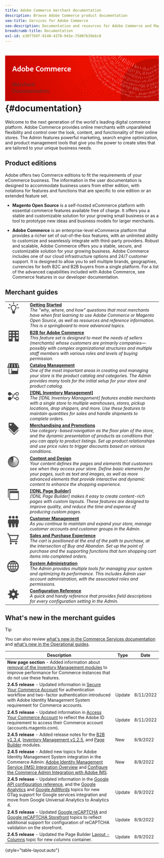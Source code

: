 ```yaml
---
title: Adobe Commerce merchant documentation
description: Browse Adobe Commerce product documentation
seo-title: Services for Adobe Commerce
seo-description: Documentation and resources for Adobe Commerce and Magento Open Source users working in the Admin.
breadcrumb-title: Documentation
exl-id: e30f769f-9140-4370-943e-75007b39ebc0
---
```

# <!-- use banner as heading -->![Merchant documentation](./assets/banner-user-home.png) {#documentation}

Welcome to the next generation of the world's leading digital commerce platform. Adobe Commerce provides online merchants with unparalleled flexibility and control over the look, content, and functionality of their online stores. The Admin features powerful marketing, search engine optimization, and product management tools that give you the power to create sites that are tailored to your unique business needs.

## Product editions

Adobe offers two Commerce editions to fit the requirements of your eCommerce business. The information in the user documentation is designed to accommodate business users from either edition, with notations for features and functions that are specific to one edition or an extended feature set.

- **Magento Open Source** is a self-hosted eCommerce platform with essential commerce features available free of charge. It offers you a stable and customizable solution for your growing small business or as a tool to prototype new ideas and business models for larger merchants.

- **Adobe Commerce** is an enterprise-level eCommerce platform that provides a richer set of out-of-the-box features, with an unlimited ability to customize and seamlessly integrate with third-party providers. Robust and scalable, Adobe Commerce offers you a stable, secure, and customizable solution for your growing business. Adobe Commerce includes one of our cloud infrastructure options and 24/7 customer support. It is designed to allow you to sell multiple brands, geographies, currencies for both B2C and B2B buyers from a single platform. For a list of the advanced capabilities included with Adobe Commerce, see Commerce features in our developer documentation.

## Merchant guides

<table>
<tr>
   <td valign="top" width="60px">
       <img alt="Getting Started" src="./assets/icon-lightbulb.svg" width="40" height="40" /></td>
   <td valign="top">
   <a href="https://experienceleague.adobe.com/docs/commerce-admin/start/guide-overview.html"><strong>Getting Started</strong></a>
    <div>
    <em>The "why, where, and how" questions that most merchants have when first learning to use Adobe Commerce or Magento Open Source, as well as resources and reference information. This is a springboard to more advanced topics.</em>
    <br> </div>
  </td>
  </tr>
<tr>
  <td valign="top">
      <img alt="B2B for Adobe Commerce" src="./assets/icon-building.svg" width="40" height="40"/></td>
   <td valign="top"><a href="https://experienceleague.adobe.com/docs/commerce-admin/b2b/guide-overview.html"><strong>B2B for Adobe Commerce</strong></a>
    <div><em>This feature set is designed to meet the needs of sellers (merchants) whose customers are primarily companies—possibly with complex organizational structures and multiple staff members with various roles and levels of buying permission.</em>
    <br></div>
  </td>
</tr>
<tr>
  <td valign="top">
    <img alt="Catalog Management" src="./assets/icon-shop.svg" width="40" height="40"/></td>
   <td valign="top"><a href="https://experienceleague.adobe.com/docs/commerce-admin/catalog/guide-overview.html"><strong>Catalog Management</strong></a>
    <div><em>One of the most important areas in creating and managing your store is the product catalog and categories. The Admin provides many tools for the initial setup for your store and product catalog.</em>
    <br></div>
  </td>
    </tr>
<tr>
    <td valign="top">
       <img alt="Inventory Management" src="./assets/icon-transfer.svg" width="40" height="40"/></td>
   <td valign="top"><a href="https://experienceleague.adobe.com/docs/commerce-admin/inventory/guide-overview.html"> <strong>[!DNL Inventory Management]</strong></a>
    <div><em>The [!DNL Inventory Management] features enable merchants with a single store to multiple warehouses, stores, pickup locations, drop shippers, and more. Use these features to maintain quantities for sales and handle shipments to complete orders. </em></div>
  </td>
</tr>
<tr>
    <td valign="top">
       <img alt="Merchandising and Promotions" src="./assets/icon-labels.svg" width="40" height="40"/></td>
   <td valign="top"><a href="https://docs.magento.com/user-guide/marketing/promotions.html"> <strong>Merchandising and Promotions</strong></a>
    <div><em>Use category-based navigation as the floor plan of the store, and the dynamic presentation of products as conditions that you can apply to product listings. Set up product relationships and use price rules to trigger discounts based on various conditions.</em></div>
  </td>
</tr>
<tr>
    <td valign="top">
       <img alt="Content and Design" src="./assets/icon-color-wheel.svg" width="40" height="40"/></td>
   <td valign="top"><a href="https://experienceleague.adobe.com/docs/commerce-admin/content-design/guide-overview.html"> <strong>Content and Design</strong></a>
    <div><em>Your content defines the pages and elements that customers see when they access your store. Define basic elements for your pages, such as text and images, as well as more advanced elements that provide interactive and dynamic content to enhance the shopping experience.</em></div>
  </td>
</tr>
<tr>
    <td valign="top">
       <img alt="Page Builder" src="./assets/icon-web-pages.svg" width="40" height="40"/></td>
   <td valign="top"><a href="https://experienceleague.adobe.com/docs/commerce-admin/page-builder/guide-overview.html"> <strong>[!DNL Page Builder]</strong></a>
    <div><em>[!DNL Page Builder] makes it easy to create content-rich pages with custom layouts. These features are designed to improve quality, and reduce the time and expense of producing custom pages.</em></div>
  </td>
</tr>
<tr>
    <td valign="top">
       <img alt="Customer Management" src="./assets/icon-demographic.svg" width="40" height="40"/></td>
   <td valign="top"><a href="https://docs.magento.com/user-guide/customers.html"> <strong>Customer Management</strong></a>
    <div><em>As you continue to maintain and expand your store, manage customer accounts and customer groups in the Admin.</em></div>
  </td>
</tr>
<tr>
    <td valign="top">
       <img alt="Sales and Purchase Experience" src="./assets/icon-shopping-cart.svg" width="40" height="40"/></td>
   <td valign="top"><a href="https://docs.magento.com/user-guide/sales.html"> <strong>Sales and Purchase Experience</strong></a>
    <div><em>The cart is positioned at the end of the path to purchase, at the intersection of Buy and Abandon. Set up the point of purchase and the supporting functions that turn shopping cart items into completed orders.</em></div>
  </td>
</tr>
<tr>
    <td valign="top">
       <img alt="System Administration" src="./assets/icon-globe-grid.svg" width="40" height="40"/></td>
   <td valign="top"><a href="https://docs.magento.com/user-guide/sales.html"> <strong>System Administration</strong></a>
    <div><em>The Admin provides multiple tools for managing your system and optimizing its performance. This includes Admin user account administration, with the associated roles and permissions.</em></div>
  </td>
</tr>
<tr>
    <td valign="top">
       <img alt="Configuration Reference" src="./assets/icon-settings.svg" width="40" height="40"/></td>
   <td valign="top"><a href="https://docs.magento.com/user-guide/stores/configuration.html"> <strong>Configuration Reference</strong></a>
    <div><em>A quick and handy reference that provides field descriptions for every configuration setting in the Admin.</em></div>
  </td>
</tr>
</table>

## What's new in the merchant guides

>[!TIP]
>
>You can also review [what's new in the Commerce Services documentation](https://experienceleague.adobe.com/docs/commerce-merchant-services/user-guides/home.html#what%E2%80%99s-new) and [what's new in the Operational guides](https://experienceleague.adobe.com/docs/commerce-operations/operational-guides/home.html#what%E2%80%99s-new).

| Description | Type | Date |
| ----------- | ---- | ---- |
| **New page section** - Added information about [removal of the Inventory Management modules](../inventory-management/install-update.md#remove-inventory-management) to improve performance for Commerce instances that do not use these features.|
| **2.4.5 release** - Updated information in [Secure Your Commerce Account](../getting-started/commerce-account-secure.md) for authentication workflow and two-factor authentication introduced with Adobe Identity Management System requirement for Commerce accounts. | Update | 8/11/2022 |
| **2.4.5 release** - Updated information in [Access Your Commerce Account](../getting-started/commerce-account-create.md) to reflect the Adobe ID requirement to access their Commerce account (accounts.magento.com). | Update | 8/11/2022 |
| **2.4.5 release** - Added release notes for the [B2B v1.3.4](../b2b/release-notes.md#b2b-v134), [Inventory Management v1.2.5](../inventory-management/release-notes.md#v125), and [Page Builder](../page-builder/release-notes.md#172-for-commerce-245) modules. | New | 8/9/2022 |
| **2.4.5 release** - Added new topics for Adobe Identity Management System integration in the Commerce Admin: [Adobe Identity Management Service (IMS) Integration Overview](../getting-started/adobe-ims-integration-overview.md) and [Configure the Commerce Admin Integration with Adobe IMS](../getting-started/adobe-ims-config.md). | New | 8/9/2022 |
| **2.4.5 release** - Updated information in the [Google API configuration reference](https://docs.magento.com/user-guide/configuration/sales/google-api.html), and the [Google Analytics](https://docs.magento.com/user-guide/marketing/google-universal-analytics.html) and [Google AdWords](https://docs.magento.com/user-guide/marketing/google-adwords.html) topics for new GTag support for Google services integration and move from Google Universal Analytics to Analytics 4. | Update | 8/9/2022 |
| **2.4.5 release** - Updated [Google reCAPTCHA](https://docs.magento.com/user-guide/stores/security-google-recaptcha.html) and [Google reCAPTCHA Storefront](https://docs.magento.com/user-guide/configuration/security/google-recaptcha-storefront.html) topics to reflect additional support for configuration of reCAPTCHA validation on the storefront. | Update | 8/9/2022 |
| **2.4.5 release** - Updated the Page Builder [Layout - Columns](../page-builder/column.md) topic for new _columns_ container. | Update | 8/9/2022 |

{style="table-layout:auto"}
